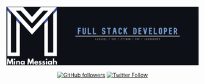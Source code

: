 [![Header](https://raw.githubusercontent.com/MinaMessiah/MinaMessiah/main/header.jpg)](https://minamessiah.com/)

<div align="center">
  
[![GitHub followers](https://img.shields.io/github/followers/MinaMessiah?color=white&label=follow&logo=github&style=plastic)](http://github.com/MinaMessiah/)
[![Twitter Follow](https://img.shields.io/twitter/follow/minamessiah?color=%231DA1F2&label=follow&logo=twitter&style=plastic)](https://twitter.com/minamessiah)

</div>

<!--
**MinaMessiah/MinaMessiah** is a ✨ _special_ ✨ repository because its `README.md` (this file) appears on your GitHub profile.

Here are some ideas to get you started:

- 🔭 I’m currently working on ...
- 🌱 I’m currently learning ...
- 👯 I’m looking to collaborate on ...
- 🤔 I’m looking for help with ...
- 💬 Ask me about ...
- 📫 How to reach me: ...
- 😄 Pronouns: ...
- ⚡ Fun fact: ...
-->

